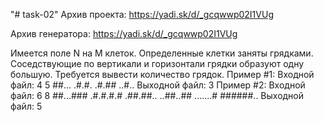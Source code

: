 "# task-02" 
Архив проекта: 
https://yadi.sk/d/_gcqwwp02I1VUg

Архив генератора:
https://yadi.sk/d/_gcqwwp02I1VUg

Имеется поле N на M клеток. Определенные клетки заняты грядками. Соседствующие по
вертикали и горизонтали грядки образуют одну большую. Требуется вывести количество
грядок.
Пример #1:
Входной файл:
4 5
##...
.#.#.
.#.##
..#..
Выходной файл:
3
Пример #2:
Входной файл:
6 8
##...###
.#.#.#.#
.##.##..
..##..##
.......#
######..
Выходной файл:
5
